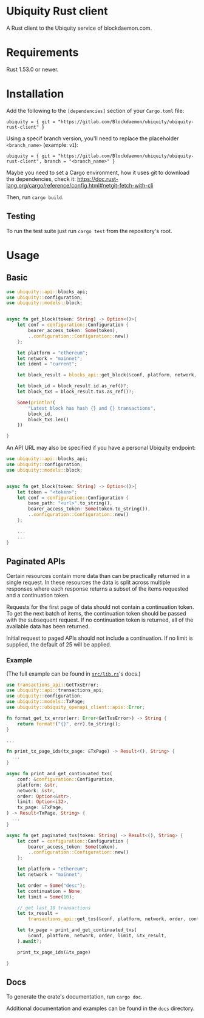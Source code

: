 # Ubiquity Rust client
A Rust client to the Ubiquity service of blockdaemon.com.

# Requirements
Rust 1.53.0 or newer.

# Installation
Add the following to the `[dependencies]` section of your `Cargo.toml` file:

```
ubiquity = { git = "https://gitlab.com/Blockdaemon/ubiquity/ubiquity-rust-client" }
```

Using a specif branch version, you'll need to replace the placeholder `<branch_name>` (example: `v1`):
```
ubiquity = { git = "https://gitlab.com/Blockdaemon/ubiquity/ubiquity-rust-client", branch = "<branch_name>" }
```

Maybe you need to set a Cargo environment, how it uses git to download the dependencies, check it: https://doc.rust-lang.org/cargo/reference/config.html#netgit-fetch-with-cli

Then, run `cargo build`.

## Testing
To run the test suite just run `cargo test` from the repository's root.

# Usage

## Basic


```rust
use ubiquity::api::blocks_api;
use ubiquity::configuration;
use ubiquity::models::block;


async fn get_block(token: String) -> Option<()>{
    let conf = configuration::Configuration {
        bearer_access_token: Some(token),
        ..configuration::Configuration::new()
    };

    let platform = "ethereum";
    let network = "mainnet";
    let ident = "current";

    let block_result = blocks_api::get_block(&conf, platform, network, ident).await.ok()?;

    let block_id = block_result.id.as_ref()?;
    let block_txs = block_result.txs.as_ref()?;

    Some(println!(
        "Latest block has hash {} and {} transactions",
        block_id,
        block_txs.len()
    ))

}
```

An API URL may also be specified if you have a personal Ubiquity endpoint:

```rust
use ubiquity::api::blocks_api;
use ubiquity::configuration;
use ubiquity::models::block;


async fn get_block(token: String) -> Option<()>{
    let token = "<token>";
    let conf = configuration::Configuration {
        base_path: "<url>".to_string(),
        bearer_access_token: Some(token.to_string()),
        ..configuration::Configuration::new()
    };

    ...
    ...
}
```

## Paginated APIs

Certain resources contain more data than can be practically returned in a single request. In these resources the data is split across multiple responses where each response returns a subset of the items requested and a continuation token.

Requests for the first page of data should not contain a continuation token. To get the next batch of items, the continuation token should be passed with the subsequent request. If no continuation token is returned, all of the available data has been returned.

Initial request to paged APIs should not include a continuation. If no limit is supplied, the default of 25 will be applied.

### Example

(The full example can be found in [`src/lib.rs`](src/lib.rs)'s docs.)

```rust
use transactions_api::GetTxsError;
use ubiquity::api::transactions_api;
use ubiquity::configuration;
use ubiquity::models::TxPage;
use ubiquity::ubiquity_openapi_client::apis::Error;

fn format_get_tx_error(err: Error<GetTxsError>) -> String {
    return format!("{}", err).to_string();
}

...

fn print_tx_page_ids(tx_page: &TxPage) -> Result<(), String> {
  ...
}

async fn print_and_get_continuated_txs(
    conf: &configuration::Configuration,
    platform: &str,
    network: &str,
    order: Option<&str>,
    limit: Option<i32>,
    tx_page: &TxPage,
) -> Result<TxPage, String> {
  ...
}

async fn get_paginated_txs(token: String) -> Result<(), String> {
    let conf = configuration::Configuration {
        bearer_access_token: Some(token),
        ..configuration::Configuration::new()
    };

    let platform = "ethereum";
    let network = "mainnet";

    let order = Some("desc");
    let continuation = None;
    let limit = Some(10);

    // get last 10 transactions
    let tx_result =
        transactions_api::get_txs(&conf, platform, network, order, continuation, limit).await.map_err(format_get_tx_error)?;

    let tx_page = print_and_get_continuated_txs(
        &conf, platform, network, order, limit, &tx_result,
    ).await?;

    print_tx_page_ids(&tx_page)

}
```

## Docs
To generate the crate's documentation, run `cargo doc`.

Additional documentation and examples can be found in the `docs` directory.
